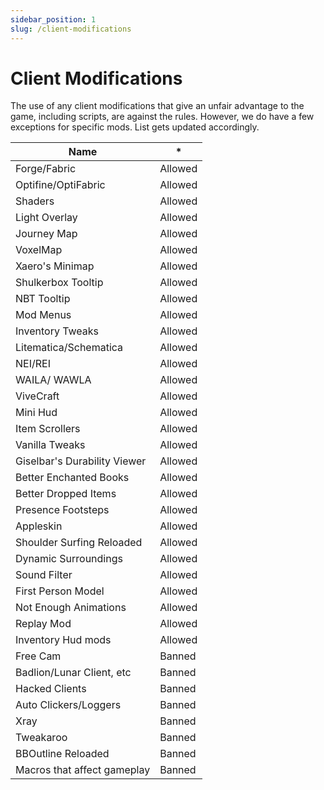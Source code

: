 ```yaml
---
sidebar_position: 1
slug: /client-modifications
---
```


# Client Modifications

The use of any client modifications that give an unfair advantage to the game, including scripts, are against the rules. However, we do have a few exceptions for specific mods. List gets updated accordingly.


| Name                         | *       |
| ---------------------------- | ------- |
| Forge/Fabric                 | Allowed |
| Optifine/OptiFabric          | Allowed |
| Shaders                      | Allowed |
| Light Overlay                | Allowed |
| Journey Map                  | Allowed |
| VoxelMap                     | Allowed |
| Xaero's Minimap              | Allowed |
| Shulkerbox Tooltip           | Allowed |
| NBT Tooltip                  | Allowed |
| Mod Menus                    | Allowed |
| Inventory Tweaks             | Allowed |
| Litematica/Schematica        | Allowed |
| NEI/REI                      | Allowed |
| WAILA/ WAWLA                 | Allowed |
| ViveCraft                    | Allowed |
| Mini Hud                     | Allowed |
| Item Scrollers               | Allowed |
| Vanilla Tweaks               | Allowed |
| Giselbar's Durability Viewer | Allowed |
| Better Enchanted Books       | Allowed |
| Better Dropped Items         | Allowed |
| Presence Footsteps           | Allowed |
| Appleskin                    | Allowed |
| Shoulder Surfing Reloaded    | Allowed |
| Dynamic Surroundings         | Allowed |
| Sound Filter                 | Allowed |
| First Person Model           | Allowed |
| Not Enough Animations        | Allowed |
| Replay Mod                   | Allowed |
| Inventory Hud mods           | Allowed |
| Free Cam                     | Banned  |
| Badlion/Lunar Client, etc    | Banned  |
| Hacked Clients               | Banned  |
| Auto Clickers/Loggers        | Banned  |
| Xray                         | Banned  |
| Tweakaroo                    | Banned  |
| BBOutline Reloaded           | Banned  |
| Macros that affect gameplay  | Banned  |